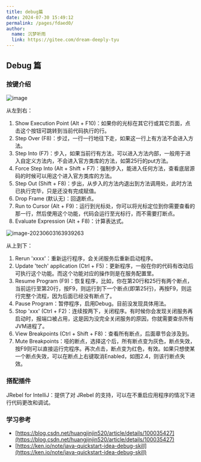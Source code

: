 ```yaml
---
title: debug篇
date: 2024-07-30 15:49:12
permalink: /pages/fdaed0/
author: 
  name: 沉梦听雨
  link: https://gitee.com/dream-deeply-tyu
---
```

## Debug 篇

### 按键介绍

![image](https://cmty256.github.io/imgs-blog/images/image.2d5si7shsvk0.webp)

从左到右：

1. Show Execution Point (Alt + F10)：如果你的光标在其它行或其它页面，点击这个按钮可跳转到当前代码执行的行。
2. Step Over (F8)：步过，一行一行地往下走，如果这一行上有方法不会进入方法。
3. Step Into (F7)：步入，如果当前行有方法，可以进入方法内部，一般用于进入自定义方法内，不会进入官方类库的方法，如第25行的put方法。
4. Force Step Into (Alt + Shift + F7)：强制步入，能进入任何方法，查看底层源码的时候可以用这个进入官方类库的方法。
5. Step Out (Shift + F8)：步出，从步入的方法内退出到方法调用处，此时方法已执行完毕，只是还没有完成赋值。
6. Drop Frame (默认无)：回退断点。
7. Run to Cursor (Alt + F9)：运行到光标处，你可以将光标定位到你需要查看的那一行，然后使用这个功能，代码会运行至光标行，而不需要打断点。
8. Evaluate Expression (Alt + F8)：计算表达式。

![image-20230603163939263](https://cmty256.github.io/imgs-blog/images/image-20230603163939263.4exr02sj4zs.webp)

从上到下：

1. Rerun 'xxxx'：重新运行程序，会关闭服务后重新启动程序。
2. Update 'tech' application (Ctrl + F5)：更新程序，一般在你的代码有改动后可执行这个功能。而这个功能对应的操作则是在服务配置里。
3. Resume Program (F9)：恢复程序，比如，你在第20行和25行有两个断点，当前运行至第20行，按F9，则运行到下一个断点(即第25行)，再按F9，则运行完整个流程，因为后面已经没有断点了。
4. Pause Program：暂停程序，启用Debug。目前没发现具体用法。
5. Stop 'xxx' (Ctrl + F2)：连续按两下，关闭程序。有时候你会发现关闭服务再启动时，报端口被占用，这是因为没完全关闭服务的原因，你就需要查杀所有JVM进程了。
6. View Breakpoints (Ctrl + Shift + F8)：查看所有断点，后面章节会涉及到。
7. Mute Breakpoints：哑的断点，选择这个后，所有断点变为灰色，断点失效，按F9则可以直接运行完程序。再次点击，断点变为红色，有效。如果只想使某一个断点失效，可以在断点上右键取消Enabled，如图2.4，则该行断点失效。

### 搭配插件

JRebel for IntelliJ：提供了对 JRebel 的支持，可以在不重启应用程序的情况下进行代码更改和调试。





### 学习参考

- [https://blog.csdn.net/huangjinjin520/article/details/100035427](https://blog.csdn.net/huangjinjin520/article/details/100035427)
- [https://ken.io/note/java-quickstart-idea-debug-skill](https://ken.io/note/java-quickstart-idea-debug-skill)